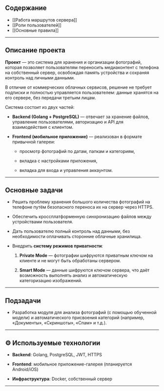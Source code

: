 ## Содержание
- [[Работа маршрутов сервера]]
- [[Роли пользователей]]
- [[Основные правила]]
---
##  Описание проекта

**Проект** — это система для хранения и организации фотографий, которая позволяет пользователям переносить медиаконтент с телефона на собственный сервер, освобождая память устройства и сохраняя контроль над личными данными.

В отличие от коммерческих облачных сервисов, решение не требует подписки и полностью управляется пользователем: данные хранятся на его сервере, без передачи третьим лицам.

Система состоит из двух частей:

- **Backend (Golang + PostgreSQL)** — отвечает за хранение файлов, управление пользователями, авторизацию и API для взаимодействия с клиентом.
    
- **Frontend (мобильное приложение)** — реализован в формате привычной галереи:
    
    - просмотр фотографий по датам, папкам и категориям,
        
    - вкладка с настройками приложения,
        
    - вкладка для входа и управления аккаунтом.
        

---

##  Основные задачи

- Решить проблему хранения большого количества фотографий на телефоне путём безопасного переноса их на сервер через HTTPS.
    
- Обеспечить кроссплатформенную синхронизацию файлов между устройствами пользователя.
    
- Дать пользователю полный контроль над данными, без необходимости оплачивать сторонние облачные хранилища.
    
- Внедрить **систему режимов приватности**:
    
    1. **Private Mode** — фотографии шифруются приватным ключом на клиенте и не могут быть обработаны сервером.
        
    2. **Smart Mode** — данные шифруются ключом сервера, что даёт возможность выполнять анализ и автоматическую категоризацию изображений.
        

---

##  Подзадачи

- Разработка модуля для анализа фотографий (с помощью обученной модели) и автоматического присвоения категорий (например, «Документы», «Скриншоты», «Спам» и т.д.).
    

---

## ⚙️ Используемые технологии

- **Backend**: Golang, PostgreSQL, JWT, HTTPS
    
- **Frontend**: мобильное приложение-галерея (планируется Android/iOS)
    
- **Инфраструктура**: Docker, собственный сервер
    

---